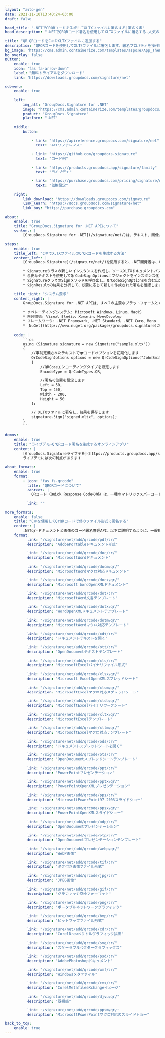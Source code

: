 ```yaml
---
layout: "auto-gen"
date: 2021-11-10T13:40:24+03:00
draft: false

head_title: ".NETでQRQRコードを生成してXLTXファイルに署名する|署名文書"
head_description: ".NETでQRQRコード署名を使用してXLTXファイルに署名する-人気のあるビジネスドキュメントや画像ファイル形式にバーコードを追加する."

title: "QR QRコードをC＃のXLTXファイルに追加する"
description: "QRQRコードを使用してXLTXファイルに署名します。署名プロパティを操作し、ニーズに合ったドキュメント内で高度な署名オプションを設定します."
bg_image: "https://cms.admin.containerize.com/templates/aspose/App_Themes/V3/images/bg/header1.png"
bg_overlay: false
button:
    enable: true
    icon: "fas fa-arrow-down"
    label: "無料トライアルをダウンロード"
    link: "https://downloads.groupdocs.com/signature/net"

submenu:
    enable: true

    left:
        img_alt: "GroupDocs.Signature for .NET"
        image: "https://cms.admin.containerize.com/templates/groupdocs/images/product-logos/90x90-noborder/groupdocs-signature-net.png"
        product: "GroupDocs.Signature"
        platform: ".NET"

    middle:
        button:

            - link: "https://apireference.groupdocs.com/signature/net"
              text: "APIリファレンス"

            - link: "https://github.com/groupdocs-signature"
              text: "コード例"

            - link: "https://products.groupdocs.app/signature/family"
              text: "ライブデモ"

            - link: "https://purchase.groupdocs.com/pricing/signature/net"
              text: "価格設定"

    right:
        link_download: "https://downloads.groupdocs.com/signature"
        link_learn: "https://docs.groupdocs.com/signature/net"
        link_buy: "https://purchase.groupdocs.com"

about:
    enable: true
    title: "GroupDocs.Signature for .NET APIについて"
    content: |
        [GroupDocs.Signature for .NET](/signature/net/)は、テキスト、画像、バーコード、スタンプ、フォームフィールド、QRコード、メタデータなどのさまざまな署名タイプを使用してデジタルドキュメントに電子署名するネイティブ.NETAPIです。ユーザーは、PDF、Microsoft Word、Excelワークシート、PowerPointプレゼンテーション、Adobe Photoshop、メタファイル、および画像ファイル形式内のデジタル署名を追加、編集、検証、削除、および検索でき、必要に応じて署名プロパティをカスタマイズするための追加サポートがあります。

steps:
    enable: true
    title_left: "C＃でXLTXファイルのQrQRコードを生成する方法"
    content_left: |
        [GroupDocs.Signature](/signature/net/)を使用すると、.NET開発者は、いくつかの簡単な手順を実装することで、アプリケーション内のXLTXファイルにQrバーコードを簡単に追加できます。

        * Signatureクラスの新しいインスタンスを作成し、ソースXLTXドキュメントパスをコンストラクターパラメーターとして渡します。
        * 必要なテキストを使用してQrCodeSignOptionsオブジェクトをインスタンス化し、EncodeTypeプロパティをQRに設定します。
        * SignatureクラスのSignメソッドを呼び出し、QrCodeSignOptionsを含む出力XLTXファイル名を渡します。
        * SignResultの結果を分析して、必要に応じて新しく作成された署名を確認します。
        
    title_right: "システム要求"
    content_right: |
        GroupDocs.Signature for .NET APIは、すべての主要なプラットフォームとオペレーティングシステムでサポートされています。以下のコードを実行する前に、システムに次の前提条件がインストールされていることを確認してください。

        * オペレーティングシステム: Microsoft Windows、Linux、MacOS
        * 開発環境: Visual Studio、Xamarin、MonoDevelop
        * フレームワーク: .NET Framework、.NET Standard、.NET Core、Mono
        * [NuGet](https://www.nuget.org/packages/groupdocs.signature)からGroupDocs.Signaturefor.NETの最新バージョンをダウンロードします
        
    code: |
        ```cs
        using (Signature signature = new Signature("sample.xltx"))
        {
            //事前定義されたテキストでqrコードオプションを初期化します
            QrCodeSignOptions options = new QrCodeSignOptions("JohnSmith")
            {
                //QRCodeエンコーディングタイプを設定します
                EncodeType = QrCodeTypes.QR,
                
                //署名の位置を設定します
                Left = 50,
                Top = 150,
                Width = 200,
                Height = 50
            };

            // XLTXファイルに署名し、結果を保存します 
            signature.Sign("signed.xltx", options);
        }
        ```
        
demos:
    enable: true
    title: "ライブデモ-QrQRコード署名を生成するオンラインアプリ"
    content: |
        [GroupDocs.Signatureライブデモ](https://products.groupdocs.app/signature/family)サイトにアクセスして、今すぐXLTXファイルにQrqrコードを追加してください。  
        ライブデモには次の利点があります
        
about_formats:
    enable: true
    format:
        - icon: "fas fa-qrcode"
          title: "QRQRコードについて"
          content: |
            QRコード（Quick Response Codeの略）は、一種のマトリックスバーコード（または2次元バーコード）の商標です。これは最も人気があり、広く使用されているタイプの2次元コードです。実際には、QRコードには、Webサイトまたはアプリケーションを指すロケーター、識別子、またはトラッカーのデータが含まれていることがよくあります。

          link: ""

more_formats:
    enable: false
    title: "C＃を使用してQrQRコードで他のファイル形式に署名する"
    content: |
        .NETqr-ドキュメントと画像のコード署名管理API。以下に説明するように、一般的なファイル形式のいくつかにqrコード署名を追加します。
    format: 
          link: "/signature/net/add/qrcode/pdf/qr/"
          description: "AdobePortableドキュメント形式"

          link: "/signature/net/add/qrcode/doc/qr/"
          description: "MicrosoftWordドキュメント"

          link: "/signature/net/add/qrcode/docm/qr/"
          description: "MicrosoftWordマクロ対応ドキュメント"

          link: "/signature/net/add/qrcode/docx/qr/"
          description: "Microsoft WordOpenXMLドキュメント"

          link: "/signature/net/add/qrcode/dot/qr/"
          description: "MicrosoftWord文書テンプレート"

          link: "/signature/net/add/qrcode/dotx/qr/"
          description: "WordOpenXMLドキュメントテンプレート"

          link: "/signature/net/add/qrcode/dotm/qr/"
          description: "MicrosoftWordマクロ対応テンプレート"       

          link: "/signature/net/add/qrcode/odt/qr/"
          description: "ドキュメントテキストを開く"

          link: "/signature/net/add/qrcode/ott/qr/"
          description: "OpenDocumentテキストテンプレート"

          link: "/signature/net/add/qrcode/xls/qr/"
          description: "MicrosoftExcelバイナリファイル形式"

          link: "/signature/net/add/qrcode/xlsx/qr/"
          description: "Microsoft ExcelOpenXMLスプレッドシート"

          link: "/signature/net/add/qrcode/xlsm/qr/"
          description: "MicrosoftExcelマクロ対応スプレッドシート"

          link: "/signature/net/add/qrcode/xlsb/qr/"
          description: "MicrosoftExcelバイナリワークシート"

          link: "/signature/net/add/qrcode/xltx/qr/"
          description: "MicrosoftExcelテンプレート"

          link: "/signature/net/add/qrcode/xltm/qr/"
          description: "MicrosoftExcelマクロ対応テンプレート"

          link: "/signature/net/add/qrcode/ods/qr/"
          description: "ドキュメントスプレッドシートを開く"

          link: "/signature/net/add/qrcode/ots/qr/"
          description: "OpenDocumentスプレッドシートテンプレート"

          link: "/signature/net/add/qrcode/ppt/qr/"
          description: "PowerPointプレゼンテーション"

          link: "/signature/net/add/qrcode/pptx/qr/"
          description: "PowerPointOpenXMLプレゼンテーション"

          link: "/signature/net/add/qrcode/pps/qr/"
          description: "MicrosoftPowerPoint97-2003スライドショー"

          link: "/signature/net/add/qrcode/ppsx/qr/"
          description: "PowerPointOpenXMLスライドショー"                              

          link: "/signature/net/add/qrcode/odp/qr/"
          description: "OpenDocumentプレゼンテーション"

          link: "/signature/net/add/qrcode/otp/qr/"
          description: "OpenDocumentプレゼンテーションテンプレート"

          link: "/signature/net/add/qrcode/webp/qr/"
          description: "WebP画像"

          link: "/signature/net/add/qrcode/tif/qr/"
          description: "タグ付き画像ファイル形式"

          link: "/signature/net/add/qrcode/jpg/qr/"
          description: "JPEG画像"

          link: "/signature/net/add/qrcode/gif/qr/"
          description: "グラフィック交換フォーマット"

          link: "/signature/net/add/qrcode/png/qr/"
          description: "ポータブルネットワークグラフィック"

          link: "/signature/net/add/qrcode/bmp/qr/"
          description: "ビットマップファイル形式"

          link: "/signature/net/add/qrcode/cdr/qr/"
          description: "CorelDrawベクトルグラフィック描画"

          link: "/signature/net/add/qrcode/svg/qr/"
          description: "スケーラブルベクターグラフィックス"

          link: "/signature/net/add/qrcode/psd/qr/"
          description: "AdobePhotoshopドキュメント"

          link: "/signature/net/add/qrcode/wmf/qr/"
          description: "Windowsメタファイル"        

          link: "/signature/net/add/qrcode/cmx/qr/"
          description: "CorelMetafileeXchangeイメージ"

          link: "/signature/net/add/qrcode/djvu/qr/"
          description: "既視感"

          link: "/signature/net/add/qrcode/ppsm/qr/"
          description: "MicrosoftPowerPointマクロ対応のスライドショー"

back_to_top:
    enable: true
---
```

